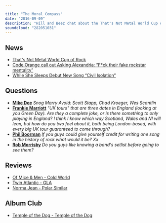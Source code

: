 ```yaml
---

title: "The Moral Compass"
date: "2016-09-09"
description: "Hill and Beez chat about the That's Not Metal World Cup of Rock (check our FB for the 1st round draw), there's reviews on the new Of Mice & Men, Twin Atlantic and Norma Jean albums, the worst game of Snog, Marry, Avoid of all time (contains Chad Kroegar), we swoon over the Misfits reunion, review the Black Peaks and Heck tour, the new While She Sleeps jam and Album Club comes on the much overlooked Pearl Jam/Soundgarden supergroup album, Temple Of The Dog."
soundcloud: "282051031"
---
```


## News

* [That's Not Metal World Cup of Rock](https://www.facebook.com/thatsnotmetalpodcast/photos/a.1814755825417620.1073741828.1814737015419501/1949906775235857/?type=3)
* [Code Orange call out Asking Alexandria: “F\*ck their fake rockstar mentality”](http://www.altpress.com/news/entry/code_orange_call_out_asking_alexandria_fck_their_fake_rockstar_mentality)
* [While She Sleeps Debut New Song “Civil Isolation”](http://www.theprp.com/2016/09/04/news/sleeps-debut-new-song-civil-isolation/)

## Questions

* [**Mike Dee**](https://www.facebook.com/thatsnotmetalpodcast/photos/a.1814755825417620.1073741828.1814737015419501/1952532771639924/?type=3&comment_id=1952553368304531&comment_tracking=%7B%22tn%22%3A%22R9%22%7D)
  _Snog Marry Avoid: Scott Stapp, Chad Kroeger, Wes Scantlin_
* [**Frankie Marriott**](https://www.facebook.com/thatsnotmetalpodcast/photos/a.1814755825417620.1073741828.1814737015419501/1952532771639924/?type=3&comment_id=1952582218301646&comment_tracking=%7B%22tn%22%3A%22R9%22%7D)
  _"UK tours" that are three dates in England (looking at you Green Day). Are they a complete joke, or is there something to only playing in England? I think I know which way Scotland, Wales and NI will lean, but how do you two feel about it, both being London-based, with every big UK tour guaranteed to come through?_
* [**Phil Boorman**](https://www.facebook.com/thatsnotmetalpodcast/photos/a.1814755825417620.1073741828.1814737015419501/1952532771639924/?type=3&comment_id=1952555291637672&comment_tracking=%7B%22tn%22%3A%22R9%22%7D)
  _If you guys could give yourself credit for writing one song in the history of rock what would it be? Xx_
* [**Rob Morrisby**](https://www.facebook.com/thatsnotmetalpodcast/photos/a.1814755825417620.1073741828.1814737015419501/1952532771639924/?type=3&comment_id=1952639674962567&comment_tracking=%7B%22tn%22%3A%22R9%22%7D)
  _Do you guys like knowing a band's setlist before going to see them?_

## Reviews

* [Of Mice & Men - Cold World](https://itunes.apple.com/gb/album/cold-world/id1128861581)
* [Twin Atlantic - GLA](https://itunes.apple.com/gb/album/gla/id1115814994)
* [Norma Jean - Polar Similar](https://itunes.apple.com/gb/album/polar-similar/id1133764107)

## Album Club

* [Temple of the Dog - Temple of the Dog](https://itunes.apple.com/gb/album/temple-of-the-dog/id13123665)
